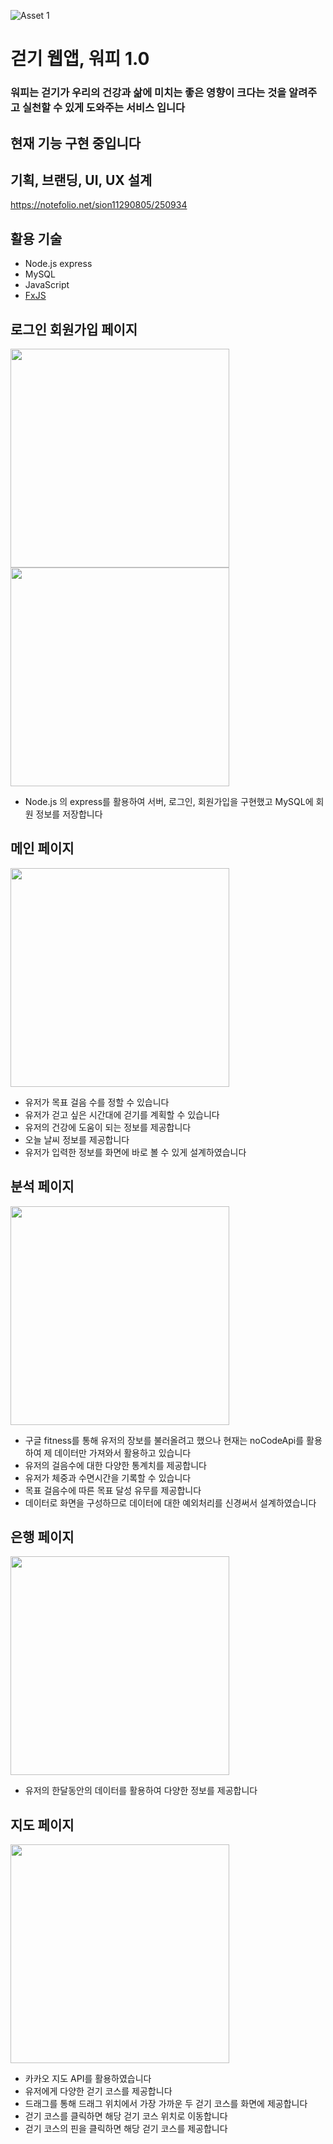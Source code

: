 ![Asset 1](https://user-images.githubusercontent.com/79692272/140050154-3aec18e9-d242-45e4-9482-664177f19a5c.png)

# 걷기 웹앱, 워피 1.0
### 워피는 걷기가 우리의 건강과 삶에 미치는 좋은 영향이 크다는 것을 알려주고 실천할 수 있게 도와주는 서비스 입니다

## 현재 기능 구현 중입니다

## 기획, 브랜딩, UI, UX 설계
https://notefolio.net/sion11290805/250934

## 활용 기술
- Node.js express
- MySQL
- JavaScript
- [FxJS](https://github.com/marpple/FxJS)

## 로그인 회원가입 페이지

<img src="https://user-images.githubusercontent.com/79692272/140051090-6b7de78c-4b02-4e23-877b-d1fea70863da.png" width="350">

<img src="https://user-images.githubusercontent.com/79692272/140051127-7abf0f74-a619-4929-a1e2-c003f00c41a5.png" width="350">

- Node.js 의 express를 활용하여 서버, 로그인, 회원가입을 구현했고 MySQL에 회원 정보를 저장합니다

## 메인 페이지
<img src="https://user-images.githubusercontent.com/79692272/140625349-0f6d0fc4-7b6a-4854-a033-4f861e7eb119.png" width="350">

- 유저가 목표 걸음 수를 정할 수 있습니다
- 유저가 걷고 싶은 시간대에 걷기를 계획할 수 있습니다
- 유저의 건강에 도움이 되는 정보를 제공합니다
- 오늘 날씨 정보를 제공합니다
- 유저가 입력한 정보를 화면에 바로 볼 수 있게 설계하였습니다

## 분석 페이지
<img src="https://user-images.githubusercontent.com/79692272/140052178-7f922754-3181-4678-b619-b751c476b4a7.png" width="350">

- 구글 fitness를 통해 유저의 장보를 불러올려고 했으나 현재는 noCodeApi를 활용하여 제 데이터만 가져와서 활용하고 있습니다
- 유저의 걸음수에 대한 다양한 통계치를 제공합니다
- 유저가 체중과 수면시간을 기록할 수 있습니다
- 목표 걸음수에 따른 목표 달성 유무를 제공합니다
- 데이터로 화면을 구성하므로 데이터에 대한 예외처리를 신경써서 설계하였습니다

## 은행 페이지
<img src="https://user-images.githubusercontent.com/79692272/140052758-2ea6e9ea-c9d0-4b4c-ad05-911f29957fc0.png" width="350">

- 유저의 한달동안의 데이터를 활용하여 다양한 정보를 제공합니다

## 지도 페이지
<img src="https://user-images.githubusercontent.com/79692272/140052917-14051626-abc8-4f9e-b4ad-4e04d488d030.png" width="350">

- 카카오 지도 API를 활용하였습니다
- 유저에게 다양한 걷기 코스를 제공합니다
- 드래그를 통해 드래그 위치에서 가장 가까운 두 걷기 코스를 화면에 제공합니다
- 걷기 코스를 클릭하면 해당 걷기 코스 위치로 이동합니다
- 걷기 코스의 핀을 클릭하면 해당 걷기 코스를 제공합니다